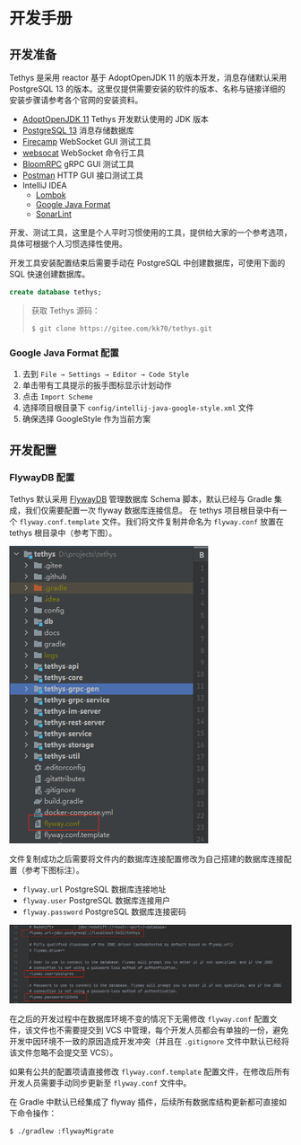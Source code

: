 # 开发手册

## 开发准备

Tethys 是采用 reactor 基于 AdoptOpenJDK 11 的版本开发，消息存储默认采用 PostgreSQL 13 的版本。这里仅提供需要安装的软件的版本、名称与链接详细的安装步骤请参考各个官网的安装资料。

- [AdoptOpenJDK 11](https://adoptopenjdk.net/) Tethys 开发默认使用的 JDK 版本
- [PostgreSQL 13](https://www.postgresql.org/) 消息存储数据库
- [Firecamp](https://firecamp.io/) WebSocket GUI 测试工具
- [websocat](https://github.com/vi/websocat) WebSocket 命令行工具
- [BloomRPC](https://github.com/uw-labs/bloomrpc) gRPC GUI 测试工具
- [Postman](https://www.postman.com/) HTTP GUI 接口测试工具
- IntelliJ IDEA
  - [Lombok](https://plugins.jetbrains.com/plugin/6317-lombok)
  - [Google Java Format](https://plugins.jetbrains.com/plugin/8527-google-java-format)
  - [SonarLint](https://www.sonarlint.org/intellij)

开发、测试工具，这里是个人平时习惯使用的工具，提供给大家的一个参考选项，具体可根据个人习惯选择性使用。

开发工具安装配置结束后需要手动在 PostgreSQL 中创建数据库，可使用下面的 SQL 快速创建数据库。

```sql
create database tethys;
```

> 获取 Tethys 源码：
> ```
> $ git clone https://gitee.com/kk70/tethys.git
> ```

### Google Java Format 配置

1. 去到 `File → Settings → Editor → Code Style`
2. 单击带有工具提示的扳手图标显示计划动作
3. 点击 `Import Scheme`
4. 选择项目根目录下 `config/intellij-java-google-style.xml` 文件
5. 确保选择 GoogleStyle 作为当前方案

## 开发配置

### FlywayDB 配置

Tethys 默认采用 [FlywayDB](https://flywaydb.org/) 管理数据库 Schema 脚本，默认已经与 Gradle 集成，我们仅需要配置一次 flyway 数据库连接信息。 在 tethys
项目根目录中有一个 `flyway.conf.template` 文件。我们将文件复制并命名为 `flyway.conf` 放置在 tethys 根目录中（参考下图）。

![](images/20210412184533.png)

文件复制成功之后需要将文件内的数据库连接配置修改为自己搭建的数据库连接配置（参考下图标注）。

- `flyway.url` PostgreSQL 数据库连接地址
- `flyway.user` PostgreSQL 数据库连接用户
- `flyway.password` PostgreSQL 数据库连接密码

![](images/20210412184905.png)

在之后的开发过程中在数据库环境不变的情况下无需修改 `flyway.conf` 配置文件，该文件也不需要提交到 VCS 中管理，每个开发人员都会有单独的一份，避免开发中因环境不一致的原因造成开发冲突（并且在 `.gitignore`
文件中默认已经将该文件忽略不会提交至 VCS）。

如果有公共的配置项请直接修改 `flyway.conf.template` 配置文件，在修改后所有开发人员需要手动同步更新至 `flyway.conf` 文件中。

在 Gradle 中默认已经集成了 flyway 插件，后续所有数据库结构更新都可直接如下命令操作：

```shell
$ ./gradlew :flywayMigrate
```
